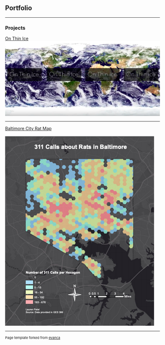 ## Portfolio

---

### Projects 

[On Thin Ice](/projects/project1.md)
<img src="/images/on_thin_ice.png?raw=true"/>

---
[Baltimore City Rat Map](/projects/project2.md)
<br><br>
<img src="images/rats.png?raw=true"/>


---
<p style="font-size:11px">Page template forked from <a href="https://github.com/evanca/quick-portfolio">evanca</a></p>
<!-- Remove above link if you don't want to attibute -->
